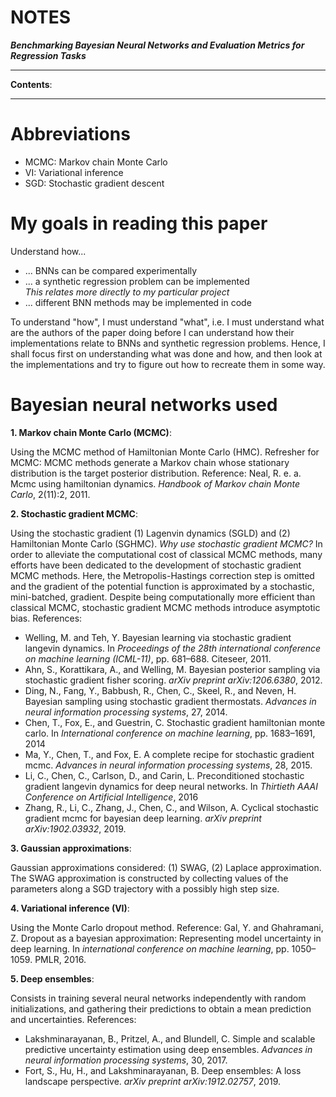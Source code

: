 <h1>NOTES</h1>

**_Benchmarking Bayesian Neural Networks and Evaluation Metrics for Regression Tasks_**

---

**Contents**:

---

# Abbreviations
- MCMC: Markov chain Monte Carlo
- VI: Variational inference
- SGD: Stochastic gradient descent

# My goals in reading this paper
Understand how...

- ... BNNs can be compared experimentally
- ... a synthetic regression problem can be implemented <br> _This relates more directly to my particular project_
- ... different BNN methods may be implemented in code

To understand "how", I must understand "what", i.e. I must understand what are the authors of the paper doing before I can understand how their implementations relate to BNNs and synthetic regression problems. Hence, I shall focus first on understanding what was done and how, and then look at the implementations and try to figure out how to recreate them in some way.

# Bayesian neural networks used
**1. Markov chain Monte Carlo (MCMC)**:

Using the MCMC method of Hamiltonian Monte Carlo (HMC). Refresher for MCMC: MCMC methods generate a Markov chain whose stationary distribution is the target posterior distribution. Reference: Neal, R. e. a. Mcmc using hamiltonian dynamics. _Handbook of Markov chain Monte Carlo_, 2(11):2, 2011.

**2. Stochastic gradient MCMC**:

Using the stochastic gradient (1) Lagenvin dynamics (SGLD) and (2) Hamiltonian Monte Carlo (SGHMC). _Why use stochastic gradient MCMC?_ In order to alleviate the computational cost of classical MCMC methods, many efforts have been dedicated to the development of stochastic gradient MCMC methods. Here, the Metropolis-Hastings correction step is omitted and the gradient of the potential function is approximated by a stochastic, mini-batched, gradient. Despite being computationally more efficient than classical MCMC, stochastic gradient MCMC methods introduce asymptotic bias. References:

- Welling, M. and Teh, Y. Bayesian learning via stochastic gradient langevin dynamics. In _Proceedings of the 28th international conference on machine learning (ICML-11)_, pp. 681–688. Citeseer, 2011.
- Ahn, S., Korattikara, A., and Welling, M. Bayesian posterior sampling via stochastic gradient fisher scoring. _arXiv preprint arXiv:1206.6380_, 2012.
- Ding, N., Fang, Y., Babbush, R., Chen, C., Skeel, R., and Neven, H. Bayesian sampling using stochastic gradient thermostats. _Advances in neural information processing systems_, 27, 2014.
- Chen, T., Fox, E., and Guestrin, C. Stochastic gradient hamiltonian monte carlo. In _International conference on machine learning_, pp. 1683–1691, 2014
- Ma, Y., Chen, T., and Fox, E. A complete recipe for stochastic gradient mcmc. _Advances in neural information processing systems_, 28, 2015.
- Li, C., Chen, C., Carlson, D., and Carin, L. Preconditioned stochastic gradient langevin dynamics for deep neural networks. In _Thirtieth AAAI Conference on Artificial Intelligence_, 2016
- Zhang, R., Li, C., Zhang, J., Chen, C., and Wilson, A. Cyclical stochastic gradient mcmc for bayesian deep learning. _arXiv preprint arXiv:1902.03932_, 2019.

**3. Gaussian approximations**:

Gaussian approximations considered: (1) SWAG, (2) Laplace approximation. The SWAG approximation is constructed by collecting values of the parameters along a SGD trajectory with a possibly high step size.

**4. Variational inference (VI)**:

Using the Monte Carlo dropout method. Reference: Gal, Y. and Ghahramani, Z. Dropout as a bayesian approximation: Representing model uncertainty in deep learning. In _international conference on machine learning_, pp. 1050–1059. PMLR, 2016.


**5. Deep ensembles**:

Consists in training several neural networks independently with random initializations, and gathering their predictions to obtain a mean prediction and uncertainties. References:

- Lakshminarayanan, B., Pritzel, A., and Blundell, C. Simple and scalable predictive uncertainty estimation using deep ensembles. _Advances in neural information processing systems_, 30, 2017.
- Fort, S., Hu, H., and Lakshminarayanan, B. Deep ensembles: A loss landscape perspective. _arXiv preprint arXiv:1912.02757_, 2019.

